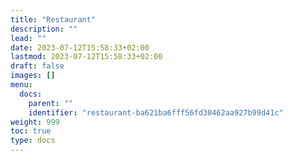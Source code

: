 ```yaml
---
title: "Restaurant"
description: ""
lead: ""
date: 2023-07-12T15:58:33+02:00
lastmod: 2023-07-12T15:58:33+02:00
draft: false
images: []
menu:
  docs:
    parent: ""
    identifier: "restaurant-ba621ba6fff56fd30462aa927b99d41c"
weight: 999
toc: true
type: docs
---
```

